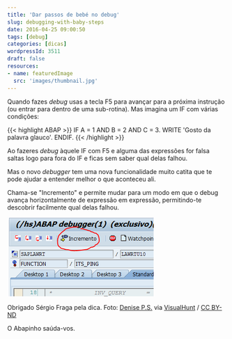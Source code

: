 ```yaml
---
title: 'Dar passos de bebé no debug'
slug: debugging-with-baby-steps
date: 2016-04-25 09:00:50
tags: [debug]
categories: [dicas]
wordpressId: 3511
draft: false
resources:
- name: featuredImage
  src: 'images/thumbnail.jpg'
---
```

Quando fazes _debug_ usas a tecla F5 para avançar para a próxima instrução (ou entrar para dentro de uma sub-rotina). Mas imagina um IF com várias condições:


{{< highlight ABAP >}}
IF A = 1 AND B = 2 AND C = 3.
  WRITE 'Gosto da palavra glauco'.
ENDIF.
{{< /highlight >}}

Ao fazeres _debug_ àquele IF com F5 e alguma das expressões for falsa saltas logo para fora do IF e ficas sem saber qual delas falhou.

Mas o novo _debugger_ tem uma nova funcionalidade muito catita que te pode ajudar a entender melhor o que aconteceu ali.

<!--more-->

Chama-se "Incremento" e permite mudar para um modo em que o debug avança horizontalmente de expressão em expressão, permitindo-te descobrir facilmente qual delas falhou.

![stepsize][1]

Obrigado Sérgio Fraga pela dica.
Foto: [Denise P.S.][2] via [VisualHunt][3] / [CC BY-ND][4]

O Abapinho saúda-vos.

   [1]: images/stepsize.png
   [2]: https://www.flickr.com/photos/runnever/5542838628/
   [3]: https://visualhunt.com
   [4]: http://creativecommons.org/licenses/by-nd/2.0/
